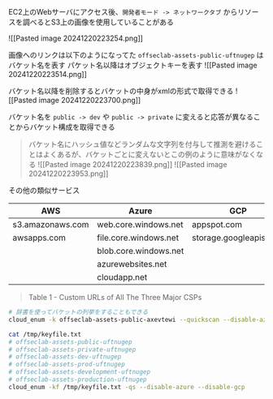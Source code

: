 EC2上のWebサーバにアクセス後、`開発者モード -> ネットワークタブ` からリソースを調べるとS3上の画像を使用していることがある

![[Pasted image 20241220223254.png]]

画像へのリンクは以下のようになってた
`offseclab-assets-public-uftnugep` はバケット名を表す
パケット名以降はオブジェクトキーを表す
![[Pasted image 20241220223514.png]]

バケット名以降を削除するとバケットの中身がxmlの形式で取得できる
![[Pasted image 20241220223700.png]]

バケット名を `public -> dev` や `public -> private` に変えると応答が異なることからバケット構成を取得できる
>バケット名にハッシュ値などランダムな文字列を付与して推測を避けることはよくあるが、バケットごとに変えないとこの例のように意味がなくなる
![[Pasted image 20241220223839.png]]
![[Pasted image 20241220223953.png]]

その他の類似サービス

| AWS              | Azure                 | GCP                    |
| ---------------- | --------------------- | ---------------------- |
| s3.amazonaws.com | web.core.windows.net  | appspot.com            |
| awsapps.com      | file.core.windows.net | storage.googleapis.com |
|                  | blob.core.windows.net |                        |
|                  | azurewebsites.net     |                        |
|                  | cloudapp.net          |                        |

> Table 1 - Custom URLs of All The Three Major CSPs

```sh
# 辞書を使ってバケットの列挙をすることもできる
cloud_enum -k offseclab-assets-public-axevtewi --quickscan --disable-azure --disable-gcp

cat /tmp/keyfile.txt
# offseclab-assets-public-uftnugep
# offseclab-assets-private-uftnugep
# offseclab-assets-dev-uftnugep
# offseclab-assets-prod-uftnugep
# offseclab-assets-development-uftnugep
# offseclab-assets-production-uftnugep
cloud_enum -kf /tmp/keyfile.txt -qs --disable-azure --disable-gcp
```